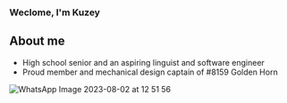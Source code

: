 ### Weclome, I'm Kuzey
## About me
  - High school senior and an aspiring linguist and software engineer
  - Proud member and mechanical design captain of #8159 Golden Horn

![WhatsApp Image 2023-08-02 at 12 51 56](https://github.com/kuzeykantarcioglu/kuzeykantarcioglu/assets/91611644/046ab954-eac0-4a6e-b463-8bb1524b9be9)




<!--
**kuzeykantarcioglu/kuzeykantarcioglu** is a ✨ _special_ ✨ repository because its `README.md` (this file) appears on your GitHub profile.





Former projects include: 
Se
- 🔭 I’m currently working on ...
- 🌱 I’m currently learning ...
- 👯 I’m looking to collaborate on ...
- 🤔 I’m looking for help with ...
- 💬 Ask me about ...
- 📫 How to reach me: ...
- 😄 Pronouns: ...
- ⚡ Fun fact: ...
-->
